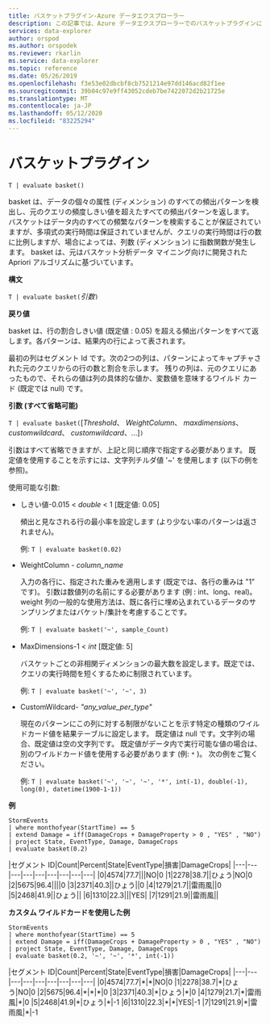 ```yaml
---
title: バスケットプラグイン-Azure データエクスプローラー
description: この記事では、Azure データエクスプローラーでのバスケットプラグインについて説明します。
services: data-explorer
author: orspod
ms.author: orspodek
ms.reviewer: rkarlin
ms.service: data-explorer
ms.topic: reference
ms.date: 05/26/2019
ms.openlocfilehash: f3e53e02dbcbf8cb7521214e97dd146acd82f1ee
ms.sourcegitcommit: 39b04c97e9ff43052cdeb7be7422072d2b21725e
ms.translationtype: MT
ms.contentlocale: ja-JP
ms.lasthandoff: 05/12/2020
ms.locfileid: "83225294"
---
```

# <a name="basket-plugin"></a>バスケットプラグイン

```kusto
T | evaluate basket()
```

basket は、データの個々の属性 (ディメンション) のすべての頻出パターンを検出し、元のクエリの頻度しきい値を超えたすべての頻出パターンを返します。 バスケットはデータ内のすべての頻繁なパターンを検索することが保証されていますが、多項式の実行時間は保証されていませんが、クエリの実行時間は行の数に比例しますが、場合によっては、列数 (ディメンション) に指数関数が発生します。 basket は、元はバスケット分析データ マイニング向けに開発された Apriori アルゴリズムに基づいています。

**構文**

`T | evaluate basket(`*引数*`)`

**戻り値**

basket は、行の割合しきい値 (既定値 : 0.05) を超える頻出パターンをすべて返します。各パターンは、結果内の行によって表されます。

最初の列はセグメント Id です。次の2つの列は、パターンによってキャプチャされた元のクエリからの行の数と割合を示します。 残りの列は、元のクエリにあったもので、それらの値は列の具体的な値か、変数値を意味するワイルド カード (既定では null) です。

**引数 (すべて省略可能)**

`T | evaluate basket(`[*Threshold*、 *WeightColumn*、 *maxdimensions*、 *customwildcard*、 *customwildcard*、...]`)`

引数はすべて省略できますが、上記と同じ順序で指定する必要があります。 既定値を使用することを示すには、文字列チルダ値 '~' を使用します (以下の例を参照)。

使用可能な引数:

* しきい値-0.015 < *double* < 1 [既定値: 0.05]

    頻出と見なされる行の最小率を設定します (より少ない率のパターンは返されません)。
    
    例: `T | evaluate basket(0.02)`

* WeightColumn - *column_name*

    入力の各行に、指定された重みを適用します (既定では、各行の重みは "1" です)。 引数は数値列の名前にする必要があります (例 : int、long、real)。 weight 列の一般的な使用方法は、既に各行に埋め込まれているデータのサンプリングまたはバケット/集計を考慮することです。
    
    例: `T | evaluate basket('~', sample_Count)`

* MaxDimensions-1 < *int* [既定値: 5]

    バスケットごとの非相関ディメンションの最大数を設定します。既定では、クエリの実行時間を短くするために制限されています。

    例: `T | evaluate basket('~', '~', 3)`

* CustomWildcard- *"any_value_per_type"*

    現在のパターンにこの列に対する制限がないことを示す特定の種類のワイルドカード値を結果テーブルに設定します。
    既定値は null です。文字列の場合、既定値は空の文字列です。 既定値がデータ内で実行可能な値の場合は、別のワイルドカード値を使用する必要があります (例: `*` )。
    次の例をご覧ください。

    例: `T | evaluate basket('~', '~', '~', '*', int(-1), double(-1), long(0), datetime(1900-1-1))`

**例**

<!-- csl: https://help.kusto.windows.net:443/Samples -->
```kusto
StormEvents 
| where monthofyear(StartTime) == 5
| extend Damage = iff(DamageCrops + DamageProperty > 0 , "YES" , "NO")
| project State, EventType, Damage, DamageCrops
| evaluate basket(0.2)
```

|セグメント ID|Count|Percent|State|EventType|損害|DamageCrops|
|---|---|---|---|---|---|---|---|---|
|0|4574|77.7|||NO|0
|1|2278|38.7||ひょう|NO|0
|2|5675|96.4||||0
|3|2371|40.3||ひょう||0
|4|1279|21.7||雷雨風||0
|5|2468|41.9||ひょう||
|6|1310|22.3|||YES|
|7|1291|21.9||雷雨風||

**カスタム ワイルドカードを使用した例**

<!-- csl: https://help.kusto.windows.net:443/Samples -->
```kusto
StormEvents 
| where monthofyear(StartTime) == 5
| extend Damage = iff(DamageCrops + DamageProperty > 0 , "YES" , "NO")
| project State, EventType, Damage, DamageCrops
| evaluate basket(0.2, '~', '~', '*', int(-1))
```

|セグメント ID|Count|Percent|State|EventType|損害|DamageCrops|
|---|---|---|---|---|---|---|---|---|
|0|4574|77.7|\*|\*|NO|0
|1|2278|38.7|\*|ひょう|NO|0
|2|5675|96.4|\*|\*|\*|0
|3|2371|40.3|\*|ひょう|\*|0
|4|1279|21.7|\*|雷雨風|\*|0
|5|2468|41.9|\*|ひょう|\*|-1
|6|1310|22.3|\*|\*|YES|-1
|7|1291|21.9|\*|雷雨風|\*|-1
